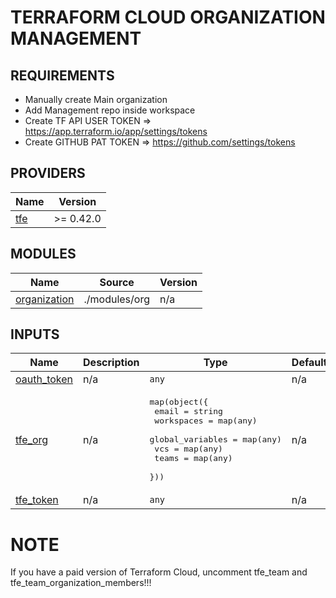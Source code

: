 # TERRAFORM CLOUD ORGANIZATION MANAGEMENT

## REQUIREMENTS

- Manually create Main organization
- Add Management repo inside workspace
- Create TF API USER TOKEN => https://app.terraform.io/app/settings/tokens
- Create GITHUB PAT TOKEN => https://github.com/settings/tokens

## PROVIDERS

| Name | Version |
|------|---------|
| <a name="requirement_tfe"></a> [tfe](#requirement\_tfe) | >= 0.42.0 |

## MODULES

| Name | Source | Version |
|------|--------|---------|
| <a name="module_organization"></a> [organization](#module\_organization) | ./modules/org | n/a |

## INPUTS

| Name | Description | Type | Default | Required |
|------|-------------|------|---------|:--------:|
| <a name="input_oauth_token"></a> [oauth\_token](#input\_oauth\_token) | n/a | `any` | n/a | yes |
| <a name="input_tfe_org"></a> [tfe\_org](#input\_tfe\_org) | n/a | <pre>map(object({<br>    email            = string<br>    workspaces       = map(any)<br>    global_variables = map(any)<br>    vcs              = map(any)<br>    teams            = map(any)<br>  }))</pre> | n/a | yes |
| <a name="input_tfe_token"></a> [tfe\_token](#input\_tfe\_token) | n/a | `any` | n/a | yes |

# NOTE

If you have a paid version of Terraform Cloud, uncomment tfe_team and tfe_team_organization_members!!!
